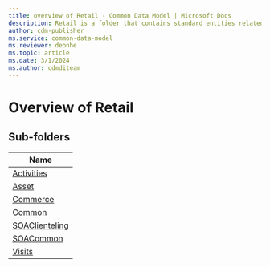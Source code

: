 ```yaml
---
title: overview of Retail - Common Data Model | Microsoft Docs
description: Retail is a folder that contains standard entities related to the Common Data Model.
author: cdm-publisher
ms.service: common-data-model
ms.reviewer: deonhe
ms.topic: article
ms.date: 3/1/2024
ms.author: cdmditeam
---
```


# Overview of Retail


## Sub-folders

|Name|
|---|
|[Activities](Activities/overview.md)|
|[Asset](Asset/overview.md)|
|[Commerce](Commerce/overview.md)|
|[Common](Common/overview.md)|
|[SOAClienteling](SOAClienteling/overview.md)|
|[SOACommon](SOACommon/overview.md)|
|[Visits](Visits/overview.md)|



